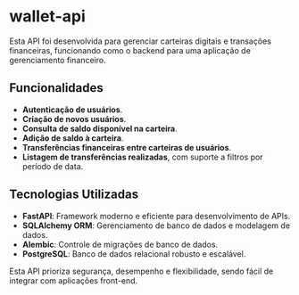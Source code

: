 # wallet-api

Esta API foi desenvolvida para gerenciar carteiras digitais e transações financeiras, funcionando como o backend para uma aplicação de gerenciamento financeiro.

## Funcionalidades  
- **Autenticação de usuários**.  
- **Criação de novos usuários**.  
- **Consulta de saldo disponível na carteira**.  
- **Adição de saldo à carteira**.  
- **Transferências financeiras entre carteiras de usuários**.  
- **Listagem de transferências realizadas**, com suporte a filtros por período de data.  

## Tecnologias Utilizadas  
- **FastAPI**: Framework moderno e eficiente para desenvolvimento de APIs.  
- **SQLAlchemy ORM**: Gerenciamento de banco de dados e modelagem de dados.  
- **Alembic**: Controle de migrações de banco de dados.  
- **PostgreSQL**: Banco de dados relacional robusto e escalável.  

Esta API prioriza segurança, desempenho e flexibilidade, sendo fácil de integrar com aplicações front-end.
